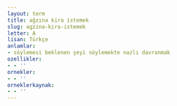 ```yaml
---
layout: term
title: ağzına kira istemek
slug: agzina-kira-istemek
letter: A
lisan: Türkçe
anlamlar:
- söylemesi beklenen şeyi söylemekte nazlı davranmak
ozellikler:
- - ''
ornekler:
- - ''
orneklerkaynak:
- - ''
---
```

